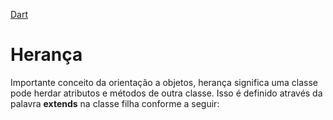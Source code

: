 [Dart](https://github.com/leofds/flutter-class/blob/master/dart/dart.md)

# Herança

Importante conceito da orientação a objetos, herança significa uma classe pode herdar atributos e métodos de outra classe. Isso é definido através da palavra **extends** na classe filha conforme a seguir:

